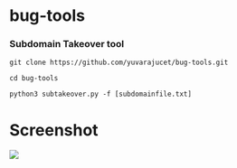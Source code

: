 # bug-tools
### Subdomain Takeover tool
``` git clone https://github.com/yuvarajucet/bug-tools.git ```

``` cd bug-tools ```

``` python3 subtakeover.py -f [subdomainfile.txt] ```

# Screenshot
<img src="https://github.com/yuvarajucet/bug-tools/blob/main/example.png">
